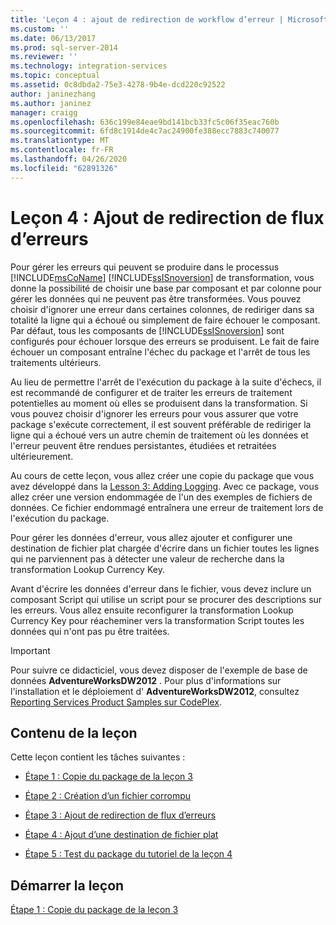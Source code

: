 ```yaml
---
title: 'Leçon 4 : ajout de redirection de workflow d’erreur | Microsoft Docs'
ms.custom: ''
ms.date: 06/13/2017
ms.prod: sql-server-2014
ms.reviewer: ''
ms.technology: integration-services
ms.topic: conceptual
ms.assetid: 0c8dbda2-75e3-4278-9b4e-dcd220c92522
author: janinezhang
ms.author: janinez
manager: craigg
ms.openlocfilehash: 636c199e84eae9bd141bcb33fc5c06f35eac760b
ms.sourcegitcommit: 6fd8c1914de4c7ac24900fe388ecc7883c740077
ms.translationtype: MT
ms.contentlocale: fr-FR
ms.lasthandoff: 04/26/2020
ms.locfileid: "62891326"
---
```

# <a name="lesson-4-adding-error-flow-redirection"></a>Leçon 4 : Ajout de redirection de flux d’erreurs
  Pour gérer les erreurs qui peuvent se produire dans le processus [!INCLUDE[msCoName](../includes/msconame-md.md)] [!INCLUDE[ssISnoversion](../includes/ssisnoversion-md.md)] de transformation, vous donne la possibilité de choisir une base par composant et par colonne pour gérer les données qui ne peuvent pas être transformées. Vous pouvez choisir d'ignorer une erreur dans certaines colonnes, de rediriger dans sa totalité la ligne qui a échoué ou simplement de faire échouer le composant. Par défaut, tous les composants de [!INCLUDE[ssISnoversion](../includes/ssisnoversion-md.md)] sont configurés pour échouer lorsque des erreurs se produisent. Le fait de faire échouer un composant entraîne l'échec du package et l'arrêt de tous les traitements ultérieurs.  
  
 Au lieu de permettre l'arrêt de l'exécution du package à la suite d'échecs, il est recommandé de configurer et de traiter les erreurs de traitement potentielles au moment où elles se produisent dans la transformation. Si vous pouvez choisir d'ignorer les erreurs pour vous assurer que votre package s'exécute correctement, il est souvent préférable de rediriger la ligne qui a échoué vers un autre chemin de traitement où les données et l'erreur peuvent être rendues persistantes, étudiées et retraitées ultérieurement.  
  
 Au cours de cette leçon, vous allez créer une copie du package que vous avez développé dans la [Lesson 3: Adding Logging](lesson-3-add-logging-with-ssis.md). Avec ce package, vous allez créer une version endommagée de l'un des exemples de fichiers de données. Ce fichier endommagé entraînera une erreur de traitement lors de l'exécution du package.  
  
 Pour gérer les données d'erreur, vous allez ajouter et configurer une destination de fichier plat chargée d'écrire dans un fichier toutes les lignes qui ne parviennent pas à détecter une valeur de recherche dans la transformation Lookup Currency Key.  
  
 Avant d'écrire les données d'erreur dans le fichier, vous devez inclure un composant Script qui utilise un script pour se procurer des descriptions sur les erreurs. Vous allez ensuite reconfigurer la transformation Lookup Currency Key pour réacheminer vers la transformation Script toutes les données qui n'ont pas pu être traitées.  
  
> [!IMPORTANT]  
>  Pour suivre ce didacticiel, vous devez disposer de l'exemple de base de données **AdventureWorksDW2012** . Pour plus d'informations sur l'installation et le déploiement d' **AdventureWorksDW2012**, consultez [Reporting Services Product Samples sur CodePlex](https://go.microsoft.com/fwlink/p/?LinkId=526910).  
  
## <a name="tasks-in-lesson"></a>Contenu de la leçon  
 Cette leçon contient les tâches suivantes :  
  
-   [Étape 1 : Copie du package de la leçon 3](lesson-4-1-copying-the-lesson-3-package.md)  
  
-   [Étape 2 : Création d’un fichier corrompu](lesson-4-2-creating-a-corrupted-file.md)  
  
-   [Étape 3 : Ajout de redirection de flux d’erreurs](lesson-4-3-adding-error-flow-redirection.md)  
  
-   [Étape 4 : Ajout d’une destination de fichier plat](lesson-4-4-adding-a-flat-file-destination.md)  
  
-   [Étape 5 : Test du package du tutoriel de la leçon 4](lesson-4-5-testing-the-lesson-4-tutorial-package.md)  
  
## <a name="start-the-lesson"></a>Démarrer la leçon  
 [Étape 1 : Copie du package de la leçon 3](lesson-4-1-copying-the-lesson-3-package.md)  
  
  
